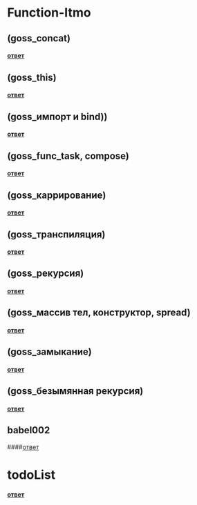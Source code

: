 # Function-Itmo
## (goss_concat)
#### [ответ](https://kodaktor.ru/func_15d41)

## (goss_this)
#### [ответ](https://kodaktor.ru/func_cf0a3)


## (goss_импорт и bind))
#### [ответ](https://kodaktor.ru/func_cff24)


## (goss_func_task, compose)
#### [ответ](https://kodaktor.ru/func_e2c23)



## (goss_каррирование)
#### [ответ](https://kodaktor.ru/func_97b38)



## (goss_транспиляция)
#### [ответ](https://kodaktor.ru/func_81d04)


## (goss_рекурсия)
#### [ответ](https://kodaktor.ru/func_1a126)

## (goss_массив тел, конструктор, spread)
#### [ответ](https://kodaktor.ru/func_7cc04)


## (goss_замыкание)
#### [ответ](https://kodaktor.ru/func_b3766)

## (goss_безымянная рекурсия)
#### [ответ](https://kodaktor.ru/func_4cf3b)

## babel002
####[ответ](https://kodaktor.ru/bind02032018_efb67)

# todoList
#### [ответ](https://kodaktor.ru/frmw_f7f3e)


